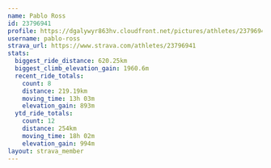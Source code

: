 ```yaml
---
name: Pablo Ross
id: 23796941
profile: https://dgalywyr863hv.cloudfront.net/pictures/athletes/23796941/14615399/1/large.jpg
username: pablo-ross
strava_url: https://www.strava.com/athletes/23796941
stats:
  biggest_ride_distance: 620.25km
  biggest_climb_elevation_gain: 1960.6m
  recent_ride_totals:
    count: 8
    distance: 219.19km
    moving_time: 13h 03m
    elevation_gain: 893m
  ytd_ride_totals:
    count: 12
    distance: 254km
    moving_time: 18h 02m
    elevation_gain: 994m
layout: strava_member
--- 
```

